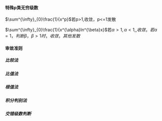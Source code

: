 
#### 特殊p类无穷级数
$\sum^{\infty}_{0}\frac{1}{x^p}$若p>1,收敛，p<=1发散

$\sum^{\infty}_{0}\frac{1}{x^{\alpha}ln^{\beta}x}$若$\alpha>1,\alpha<1,,收敛，若\alpha=1，判断\beta，\beta>1时，收敛，其他发散$

#### 审敛准则

##### 比较法

##### 比值法

##### 根值法

##### 积分判别法

##### 交错级数判断
